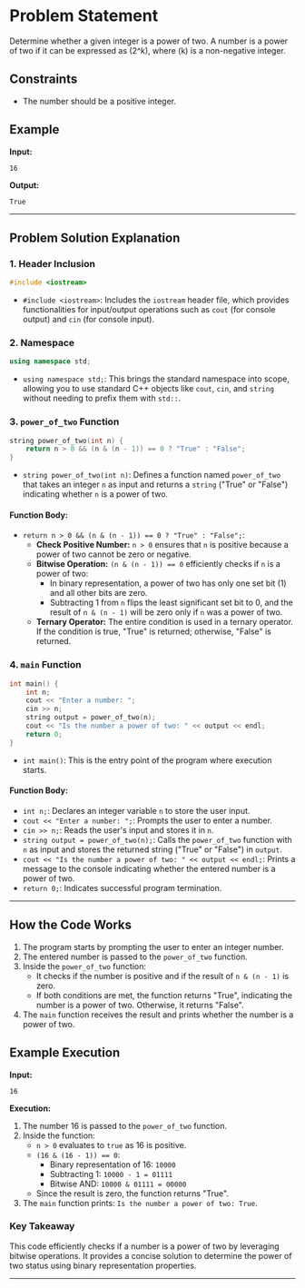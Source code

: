 # Problem Statement

Determine whether a given integer is a power of two. A number is a power of two if it can be expressed as \(2^k\), where \(k\) is a non-negative integer.

## Constraints

- The number should be a positive integer.

## Example

**Input:**
```
16
```

**Output:**
```
True
```

---

## Problem Solution Explanation

### 1. Header Inclusion

```cpp
#include <iostream>
```

- `#include <iostream>`: Includes the `iostream` header file, which provides functionalities for input/output operations such as `cout` (for console output) and `cin` (for console input).

### 2. Namespace

```cpp
using namespace std;
```

- `using namespace std;`: This brings the standard namespace into scope, allowing you to use standard C++ objects like `cout`, `cin`, and `string` without needing to prefix them with `std::`.

### 3. `power_of_two` Function

```cpp
string power_of_two(int n) {
    return n > 0 && (n & (n - 1)) == 0 ? "True" : "False";
}
```

- `string power_of_two(int n)`: Defines a function named `power_of_two` that takes an integer `n` as input and returns a `string` ("True" or "False") indicating whether `n` is a power of two.

#### Function Body:

- `return n > 0 && (n & (n - 1)) == 0 ? "True" : "False";`:
  - **Check Positive Number:** `n > 0` ensures that `n` is positive because a power of two cannot be zero or negative.
  - **Bitwise Operation:** `(n & (n - 1)) == 0` efficiently checks if `n` is a power of two:
    - In binary representation, a power of two has only one set bit (1) and all other bits are zero.
    - Subtracting 1 from `n` flips the least significant set bit to 0, and the result of `n & (n - 1)` will be zero only if `n` was a power of two.
  - **Ternary Operator:** The entire condition is used in a ternary operator. If the condition is true, "True" is returned; otherwise, "False" is returned.

### 4. `main` Function

```cpp
int main() {
    int n;
    cout << "Enter a number: ";
    cin >> n;
    string output = power_of_two(n);
    cout << "Is the number a power of two: " << output << endl;
    return 0;
}
```

- `int main()`: This is the entry point of the program where execution starts.
  
#### Function Body:

- `int n;`: Declares an integer variable `n` to store the user input.
- `cout << "Enter a number: ";`: Prompts the user to enter a number.
- `cin >> n;`: Reads the user's input and stores it in `n`.
- `string output = power_of_two(n);`: Calls the `power_of_two` function with `n` as input and stores the returned string ("True" or "False") in `output`.
- `cout << "Is the number a power of two: " << output << endl;`: Prints a message to the console indicating whether the entered number is a power of two.
- `return 0;`: Indicates successful program termination.

---

## How the Code Works

1. The program starts by prompting the user to enter an integer number.
2. The entered number is passed to the `power_of_two` function.
3. Inside the `power_of_two` function:
   - It checks if the number is positive and if the result of `n & (n - 1)` is zero.
   - If both conditions are met, the function returns "True", indicating the number is a power of two. Otherwise, it returns "False".
4. The `main` function receives the result and prints whether the number is a power of two.

## Example Execution

**Input:**
```
16
```

**Execution:**
1. The number 16 is passed to the `power_of_two` function.
2. Inside the function:
   - `n > 0` evaluates to `true` as 16 is positive.
   - `(16 & (16 - 1)) == 0`:
     - Binary representation of 16: `10000`
     - Subtracting 1: `10000 - 1 = 01111`
     - Bitwise AND: `10000 & 01111 = 00000`
   - Since the result is zero, the function returns "True".
3. The `main` function prints: `Is the number a power of two: True`.

### Key Takeaway

This code efficiently checks if a number is a power of two by leveraging bitwise operations. It provides a concise solution to determine the power of two status using binary representation properties.

---
